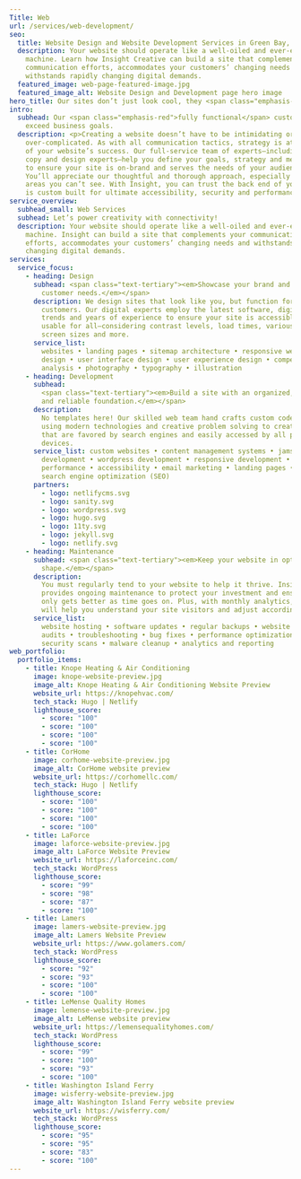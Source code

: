 ```yaml
---
Title: Web
url: /services/web-development/
seo:
  title: Website Design and Website Development Services in Green Bay, WI
  description: Your website should operate like a well-oiled and ever-evolving
    machine. Learn how Insight Creative can build a site that complements your
    communication efforts, accommodates your customers’ changing needs and
    withstands rapidly changing digital demands.
  featured_image: web-page-featured-image.jpg
  featured_image_alt: Website Design and Development page hero image
hero_title: Our sites don’t just look cool, they <span class="emphasis-red">perform.</span>
intro:
  subhead: Our <span class="emphasis-red">fully functional</span> custom sites
    exceed business goals.
  description: <p>Creating a website doesn’t have to be intimidating or
    over-complicated. As with all communication tactics, strategy is at the core
    of your website’s success. Our full-service team of experts—including web,
    copy and design experts—help you define your goals, strategy and messaging
    to ensure your site is on-brand and serves the needs of your audience.
    You’ll appreciate our thoughtful and thorough approach, especially on the
    areas you can’t see. With Insight, you can trust the back end of your site
    is custom built for ultimate accessibility, security and performance.</p>
service_overview:
  subhead_small: Web Services
  subhead: Let’s power creativity with connectivity!
  description: Your website should operate like a well-oiled and ever-evolving
    machine. Insight can build a site that complements your communication
    efforts, accommodates your customers’ changing needs and withstands rapidly
    changing digital demands.
services:
  service_focus:
    - heading: Design
      subhead: <span class="text-tertiary"><em>Showcase your brand and appeal to
        customer needs.</em></span>
      description: We design sites that look like you, but function for your
        customers. Our digital experts employ the latest software, digital
        trends and years of experience to ensure your site is accessible and
        usable for all—considering contrast levels, load times, various devices,
        screen sizes and more.
      service_list:
        websites • landing pages • sitemap architecture • responsive web
        design • user interface design • user experience design • competitor
        analysis • photography • typography • illustration
    - heading: Development
      subhead:
        <span class="text-tertiary"><em>Build a site with an organized, secure
        and reliable foundation.</em></span>
      description:
        No templates here! Our skilled web team hand crafts custom code
        using modern technologies and creative problem solving to create sites
        that are favored by search engines and easily accessed by all people and
        devices.
      service_list: custom websites • content management systems • jamstack
        development • wordpress development • responsive development •
        performance • accessibility • email marketing • landing pages • blogs •
        search engine optimization (SEO)
      partners:
        - logo: netlifycms.svg
        - logo: sanity.svg
        - logo: wordpress.svg
        - logo: hugo.svg
        - logo: 11ty.svg
        - logo: jekyll.svg
        - logo: netlify.svg
    - heading: Maintenance
      subhead: <span class="text-tertiary"><em>Keep your website in optimal
        shape.</em></span>
      description:
        You must regularly tend to your website to help it thrive. Insight
        provides ongoing maintenance to protect your investment and ensure it
        only gets better as time goes on. Plus, with monthly analytics, Insight
        will help you understand your site visitors and adjust accordingly.
      service_list:
        website hosting • software updates • regular backups • website
        audits • troubleshooting • bug fixes • performance optimizations •
        security scans • malware cleanup • analytics and reporting
web_portfolio:
  portfolio_items:
    - title: Knope Heating & Air Conditioning
      image: knope-website-preview.jpg
      image_alt: Knope Heating & Air Conditioning Website Preview
      website_url: https://knopehvac.com/
      tech_stack: Hugo | Netlify
      lighthouse_score:
        - score: "100"
        - score: "100"
        - score: "100"
        - score: "100"
    - title: CorHome
      image: corhome-website-preview.jpg
      image_alt: CorHome website preview
      website_url: https://corhomellc.com/
      tech_stack: Hugo | Netlify
      lighthouse_score:
        - score: "100"
        - score: "100"
        - score: "100"
        - score: "100"
    - title: LaForce
      image: laforce-website-preview.jpg
      image_alt: LaForce Website Preview
      website_url: https://laforceinc.com/
      tech_stack: WordPress
      lighthouse_score:
        - score: "99"
        - score: "98"
        - score: "87"
        - score: "100"
    - title: Lamers
      image: lamers-website-preview.jpg
      image_alt: Lamers Website Preview
      website_url: https://www.golamers.com/
      tech_stack: WordPress
      lighthouse_score:
        - score: "92"
        - score: "93"
        - score: "100"
        - score: "100"
    - title: LeMense Quality Homes
      image: lemense-website-preview.jpg
      image_alt: LeMense website preview
      website_url: https://lemensequalityhomes.com/
      tech_stack: WordPress
      lighthouse_score:
        - score: "99"
        - score: "100"
        - score: "93"
        - score: "100"
    - title: Washington Island Ferry
      image: wisferry-website-preview.jpg
      image_alt: Washington Island Ferry website preview
      website_url: https://wisferry.com/
      tech_stack: WordPress
      lighthouse_score:
        - score: "95"
        - score: "95"
        - score: "83"
        - score: "100"
---
```

